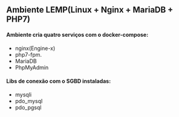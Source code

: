 ## Ambiente LEMP(Linux + Nginx + MariaDB + PHP7)

#### Ambiente cria quatro serviços com o docker-compose: 

* nginx(Engine-x)
* php7-fpm.
* MariaDB
* PhpMyAdmin

#### Libs de conexão com o SGBD instaladas:

* mysqli 
* pdo_mysql
* pdo_pgsql
